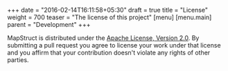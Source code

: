 +++
date = "2016-02-14T16:11:58+05:30"
draft = true
title = "License"
weight = 700
teaser = "The license of this project"
[menu]
[menu.main]
parent = "Development"
+++

MapStruct is distributed under the [Apache License, Version 2.0](http://www.apache.org/licenses/LICENSE-2.0.html). By submitting a pull request you agree to license your work under that license and you affirm that your contribution doesn't violate any rights of other parties.
